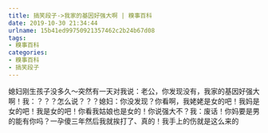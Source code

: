 ```yaml
---
title: 搞笑段子->我家的基因好强大啊 | 糗事百科
date: 2019-10-30 21:34:44
urlname: 15b41ed99750921357462c2b24b67d08
tags: 
- 糗事百科
categories:
- 糗事百科
- 搞笑段子
---
```

媳妇刚生孩子没多久～突然有一天对我说：老公，你发现没有，我家的基因好强大啊！我：？？？怎么说？？？媳妇：你没发现？你看啊，我姥姥是女的吧！我妈是女的吧！我是女的吧！你看我姑娘也是女的！你说强大不？我：废话！你妈要是男的能有你吗？一孕傻三年然后我就挨打了、真的！我手上的伤就是这么来的


